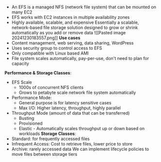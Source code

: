 - An EFS is a managed NFS (network file system) that can be mounted on many EC2
- EFS works with EC2 instances in multiple availability zones
- Highly available, scalable, and expensive
Essentially a scalable, network-based file storage solution designed to grow or shrink automatically as you add or remove data
![[Pasted image 20241230183557.png]]
**Use cases**
- Content management, web serving, data sharing, WordPress 
- Uses security group to control access to EFS 
- Only compatible with Linux based AMI
- File system scales automatically, pay-per-use, don't need to plan for capacity

**Performance & Storage Classes**:
- EFS Scale
	- 1000s of concurrent NFS clients
	- Grows to petabyte scale network file system automatically
- Performance Mode:
	- General purpose is for latency sensitive cases
	- Max I/O: Higher latency, throughput, highly parallel
- Throughput Mode (amount of data that can be transferred)
	- Busting
	- Provisioned 
	- Elastic - Automatically scales throughput up or down based on workloads
**Storage Classes**:
- Standard: for frequently accessed files
- Infrequent Access: Cost to retrieve files, lower price to store
- Archive: rarely accessed data
We can implement lifecycle policies to move files between storage tiers
